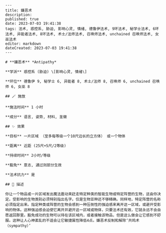 
    ---
    title: 嫌恶术
    description: 
    published: true
    date: 2023-07-03 19:41:38
    tags: 法术, 惑控系, 胁迫, 影响心灵, 情绪, 德鲁伊法术, 9环法术, 秘学士法术, 6环法术, 异能者法术, 8环法术, 术士/法师法术, 召唤师法术, unchained 召唤师法术, 女巫法术
    editor: markdown
    dateCreated: 2023-07-03 19:41:38
    ---

    # **嫌恶术** *Antipathy*

    **学派** 惑控系 (胁迫) \[影响心灵, 情绪\] 

    **环位** 德鲁伊 9, 秘学士 6, 异能者 8, 术士/法师 8, 召唤师 6, unchained 召唤师 6, 女巫 8

    ## 🪄 施放

    **施法时间** 1 小时

    **成分** 语言, 姿势, 材料, 圣徽

    ## ✨ 效果 

    **目标** 一片区域 （至多每等级一个10尺边长的立方体） 或一个物体 

    **距离** 近距 (25尺+5尺/2等级)  

    **持续时间** 2小时/等级 

    **豁免** 意志, 通过则部分生效

    **法术抗力** 是

    ## 📖 描述

    你让一个物品或一片区域发出魔法震动来赶走特定种类的智能生物或特定阵营的生物，这由你决定。受影响的生物类别必须特别指出名字。仅是生物亚种还不够精确。同样地，特定阵营的名称必须指定出来。指定种类或阵营的生物会感到一种压倒性的强迫感来离开这一区域，或避开受影响的物体。这种强迫感会迫使它离开并避开这一区域或物体，只要法术还有效，它就永远不会自愿返回那里。豁免成功的生物可以待在该区域内，或者接触该物品，但是这么做会让它感到不舒服。这种让人心神紊乱的不适会让它敏捷属性降低4点。嫌恶术反制和解除‘共鸣术 （sympathy）’
    